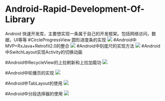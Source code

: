 # Android-Rapid-Development-Of-Library
Android 快速开发库，主要想实现一条属于自己的开发框架。包括网络访问，数据，UI等等
#CircleProgressView 圆形进度条的实现
![](https://github.com/lidong1665/AndroidRapidLibrary/blob/master/image/Screenshot_20160301-171616.png?raw=true)
#Android中MVP+RxJava+Retrofit2.0的整合
![](http://img.blog.csdn.net/20160302165822191)
#Android中刻度尺的实现方法
![](https://github.com/lidong1665/AndroidRapidLibrary/blob/master/image/ruler.jpg)
#Android中SwitchLayout实现Activity的切换动画

#Android中RecycleView的上拉刷新和上拉加载功
![](https://github.com/lidong1665/AndroidRapidLibrary/blob/master/image/QQ图片20160308112547.jpg)

#Android中轮播页的实现
![](https://github.com/lidong1665/AndroidRapidLibrary/blob/master/image/QQ图片20160315105356.jpg)

#Android中TabLayout的使用
![](https://github.com/lidong1665/AndroidRapidLibrary/blob/master/image/QQ图片20160315113942.jpg)

#Android中分段选择器的使用
![](https://github.com/lidong1665/AndroidRapidLibrary/blob/master/image/QQ图片20160315134229.jpg)


